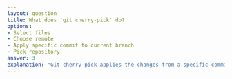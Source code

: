 ```yaml
---
layout: question
title: What does 'git cherry-pick' do?
options:
- Select files
- Choose remote
- Apply specific commit to current branch
- Pick repository
answer: 3
explanation: "Git cherry-pick applies the changes from a specific commit to your current branch without merging the entire branch."
---
```


